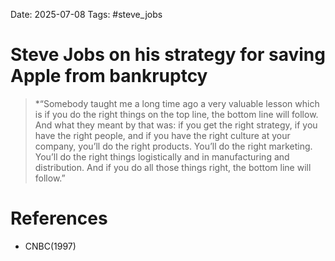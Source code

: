 Date: 2025-07-08
Tags: #steve_jobs 
# Steve Jobs on his strategy for saving Apple from bankruptcy

>*“Somebody taught me a long time ago a very valuable lesson which is if you do the right things on the top line, the bottom line will follow. And what they meant by that was: if you get the right strategy, if you have the right people, and if you have the right culture at your company, you’ll do the right products. You’ll do the right marketing. You’ll do the right things logistically and in manufacturing and distribution. And if you do all those things right, the bottom line will follow.”

# References
- CNBC(1997)